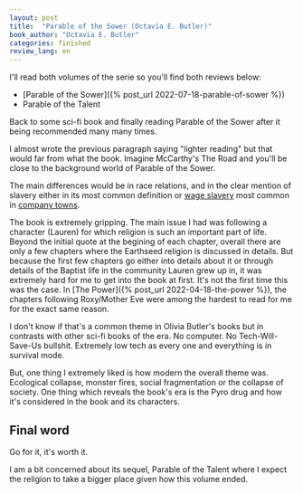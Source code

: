 ```yaml
---
layout: post
title:  "Parable of the Sower (Octavia E. Butler)"
book_author: "Octavia E. Butler"
categories: finished
review_lang: en
---
```


I'll read both volumes of the serie so you'll find both reviews below:

- [Parable of the Sower]({% post_url 2022-07-18-parable-of-sower %})
- Parable of the Talent

Back to some sci-fi book and finally reading Parable of the Sower after it being recommended many many times.

I almost wrote the previous paragraph saying "lighter reading" but that would far from what the book. Imagine McCarthy's The Road and you'll be close to the background world of Parable of the Sower.

The main differences would be in race relations, and in the clear mention of slavery either in its most common definition or [wage slavery](https://en.wikipedia.org/wiki/Wage_slavery) most common in [company towns](https://en.wikipedia.org/wiki/Company_town).

The book is extremely gripping. The main issue I had was following a character (Lauren) for which religion is such an important part of life. Beyond the initial quote at the begining of each chapter, overall there are only a few chapters where the Earthseed religion is discussed in details. But because the first few chapters go either into details about it or through details of the Baptist life in the community Lauren grew up in, it was extremely hard for me to get into the book at first. It's not the first time this was the case. In [The Power]({% post_url 2022-04-18-the-power %}), the chapters following Roxy/Mother Eve were among the hardest to read for me for the exact same reason.

I don't know if that's a common theme in Olivia Butler's books but in contrasts with other sci-fi  books of the era. No computer. No Tech-Will-Save-Us bullshit. Extremely low tech as every one and everything is in survival mode.

But, one thing I extremely liked is how modern the overall theme was. Ecological collapse, monster fires, social fragmentation or the collapse of society. One thing which reveals the book's era is the Pyro drug and how it's considered in the book and its characters.

## Final word

Go for it, it's worth it.

I am a bit concerned about its sequel, Parable of the Talent where I expect the religion to take a bigger place given how this volume ended.
